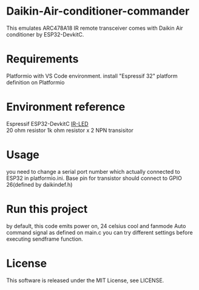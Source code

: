 # Daikin-Air-conditioner-commander

This emulates ARC478A18 IR remote transceiver comes with Daikin Air conditioner by ESP32-DevkitC.  

# Requirements

  Platformio with VS Code environment.
  install "Espressif 32" platform definition on Platformio  

# Environment reference
  
  Espressif ESP32-DevkitC
  [IR-LED](http://akizukidenshi.com/catalog/g/gI-03261/)  
  20 ohm resistor
  1k ohm resistor x 2
  NPN transisitor    

# Usage

  you need to change a serial port number which actually connected to ESP32 in platformio.ini.
  Base pin for transistor should connect to GPIO 26(defined by daikindef.h)

# Run this project

by default, this code emits power on, 24 celsius cool and fanmode Auto command signal as defined on main.c
you can try different settings before executing sendframe function.

# License

This software is released under the MIT License, see LICENSE.
